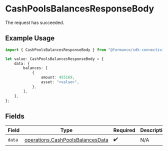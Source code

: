 # CashPoolsBalancesResponseBody

The request has succeeded.

## Example Usage

```typescript
import { CashPoolsBalancesResponseBody } from "@formance/sdk-connectivity/models/operations";

let value: CashPoolsBalancesResponseBody = {
    data: {
        balances: [
            {
                amount: 455169,
                asset: "<value>",
            },
        ],
    },
};
```

## Fields

| Field                                                                                | Type                                                                                 | Required                                                                             | Description                                                                          |
| ------------------------------------------------------------------------------------ | ------------------------------------------------------------------------------------ | ------------------------------------------------------------------------------------ | ------------------------------------------------------------------------------------ |
| `data`                                                                               | [operations.CashPoolsBalancesData](../../models/operations/cashpoolsbalancesdata.md) | :heavy_check_mark:                                                                   | N/A                                                                                  |